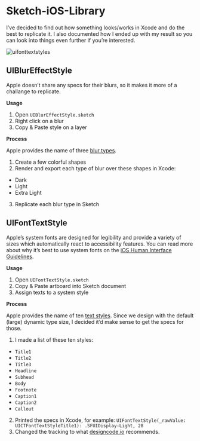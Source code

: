 # Sketch-iOS-Library
I’ve decided to find out how something looks/works in Xcode and do the best to replicate it. I also documented how I ended up with my result so you can look into things even further if you’re interested.

![uifonttextstyles](https://cloud.githubusercontent.com/assets/3231370/20457787/d4c9b686-ae60-11e6-94f1-46530208e1f5.png)

## UIBlurEffectStyle
Apple doesn’t share any specs for their blurs, so it makes it more of a challange to replicate.

**Usage**

1. Open `UIBlurEffectStyle.sketch`
2. Right click on a blur
3. Copy & Paste style on a layer

**Process**

Apple provides the name of three [blur types](https://developer.apple.com/reference/uikit/uiblureffectstyle).

1. Create a few colorful shapes
2. Render and export each type of blur over these shapes in Xcode:
  - Dark
  - Light
  - Extra Light
3. Replicate each blur type in Sketch

## UIFontTextStyle
Apple’s system fonts are designed for legibility and provide a variety of sizes which automatically react to accessibility features. You can read more about why it’s best to use system fonts on the [iOS Human Interface Guidelines](https://developer.apple.com/ios/human-interface-guidelines/visual-design/typography/).

**Usage**

1. Open `UIFontTextStyle.sketch`
2. Copy & Paste artboard into Sketch document
3. Assign texts to a system style

**Process**

Apple provides the name of ten [text styles](https://developer.apple.com/reference/uikit/uifonttextstyle). Since we design with the default (large) dynamic type size, I decided it’d make sense to get the specs for those.

1. I made a list of these ten styles:
  - `Title1`
  - `Title2`
  - `Title3`
  - `Headline`
  - `Subhead`
  - `Body`
  - `Footnote`
  - `Caption1`
  - `Caption2`
  - `Callout`
2. Printed the specs in Xcode, for example: `UIFontTextStyle(_rawValue: UICTFontTextStyleTitle1): .SFUIDisplay-Light, 28`
3. Changed the tracking to what [designcode.io](https://designcode.io/cloud/chapter1/iOS-Tracking.jpg) recommends.
